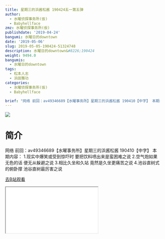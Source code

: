 ```yaml
---
title: 星期三的浜酱松酱 190424五一第五弹
author:
  - 水曜侦探事务所(仮)
  - Babyhellface
zmz: 水曜侦探事务所(仮)
publishdate: '2019-04-24'
bangumi: 水曜日的downtown
date: '2019-05-06'
slug: 2019-05-05-190424-51324748
description: 水曜日的downtown&#8226;190424
weight: 9494.0
bangumis:
  - 水曜日的downtown
tags:
  - 松本人志
  - 浜田雅功
categories:
  - 水曜侦探事务所(仮)
  - Babyhellface

brief: "网络 前回：av49346689【水曜事务所】星期三的浜酱松酱 190410【中字】 本期内容： 1.现实中爆笑或受到惊吓时 要把饮料喷出来是蛮困难之说 2.空气炮如果无色的话 便无从躲避之说 3.相比久坐和久站 竟然是久坐更痛苦之说 4.池谷直树式的俯卧撑 池谷直树最厉害之说"
---
```

![](https://i.imgur.com/vgIF428.jpg)
# 简介  
网络
前回：av49346689【水曜事务所】星期三的浜酱松酱 190410【中字】
本期内容：
1.现实中爆笑或受到惊吓时 要把饮料喷出来是蛮困难之说
2.空气炮如果无色的话 便无从躲避之说
3.相比久坐和久站 竟然是久坐更痛苦之说
4.池谷直树式的俯卧撑 池谷直树最厉害之说  

[去B站观看](https://www.bilibili.com/video/av51324748/)
<div class ="resp-container"><iframe class="testiframe" src="//player.bilibili.com/player.html?aid=51324748"", scrolling="no", allowfullscreen="true" > </iframe></div> 
